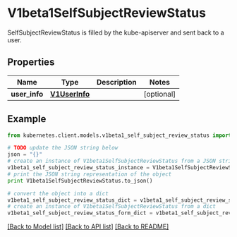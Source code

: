 # V1beta1SelfSubjectReviewStatus

SelfSubjectReviewStatus is filled by the kube-apiserver and sent back to a user.

## Properties
Name | Type | Description | Notes
------------ | ------------- | ------------- | -------------
**user_info** | [**V1UserInfo**](V1UserInfo.md) |  | [optional] 

## Example

```python
from kubernetes.client.models.v1beta1_self_subject_review_status import V1beta1SelfSubjectReviewStatus

# TODO update the JSON string below
json = "{}"
# create an instance of V1beta1SelfSubjectReviewStatus from a JSON string
v1beta1_self_subject_review_status_instance = V1beta1SelfSubjectReviewStatus.from_json(json)
# print the JSON string representation of the object
print V1beta1SelfSubjectReviewStatus.to_json()

# convert the object into a dict
v1beta1_self_subject_review_status_dict = v1beta1_self_subject_review_status_instance.to_dict()
# create an instance of V1beta1SelfSubjectReviewStatus from a dict
v1beta1_self_subject_review_status_form_dict = v1beta1_self_subject_review_status.from_dict(v1beta1_self_subject_review_status_dict)
```
[[Back to Model list]](../README.md#documentation-for-models) [[Back to API list]](../README.md#documentation-for-api-endpoints) [[Back to README]](../README.md)


